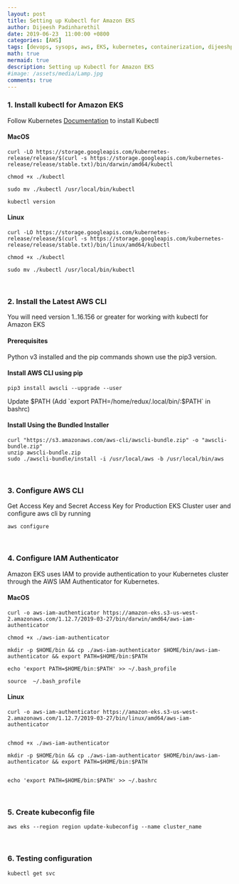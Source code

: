 ```yaml
---
layout: post
title: Setting up Kubectl for Amazon EKS
author: Dijeesh Padinharethil
date: 2019-06-23  11:00:00 +0800
categories: [AWS]
tags: [devops, sysops, aws, EKS, kubernetes, containerization, dijeeshpnair, kubectl ]
math: true
mermaid: true
description: Setting up Kubectl for Amazon EKS
#image: /assets/media/Lamp.jpg
comments: true
---
```



### **1. Install kubectl for Amazon EKS**

Follow Kubernetes [Documentation](https://kubernetes.io/docs/tasks/tools/install-kubectl/) to install Kubectl 

#### MacOS
```
curl -LO https://storage.googleapis.com/kubernetes-release/release/$(curl -s https://storage.googleapis.com/kubernetes-release/release/stable.txt)/bin/darwin/amd64/kubectl

chmod +x ./kubectl

sudo mv ./kubectl /usr/local/bin/kubectl

kubectl version
```

#### Linux

```
curl -LO https://storage.googleapis.com/kubernetes-release/release/$(curl -s https://storage.googleapis.com/kubernetes-release/release/stable.txt)/bin/linux/amd64/kubectl

chmod +x ./kubectl

sudo mv ./kubectl /usr/local/bin/kubectl

```

<br>

### **2. Install the Latest AWS CLI**

You will need version 1..16.156 or greater for working with kubectl for Amazon EKS

#### Prerequisites

Python v3 installed and the pip commands shown use the pip3 version.

#### Install AWS CLI using pip

```
pip3 install awscli --upgrade --user
```
Update $PATH (Add `export PATH=/home/redux/.local/bin/:$PATH` in bashrc)

#### Install Using the Bundled Installer

```
curl "https://s3.amazonaws.com/aws-cli/awscli-bundle.zip" -o "awscli-bundle.zip"
unzip awscli-bundle.zip
sudo ./awscli-bundle/install -i /usr/local/aws -b /usr/local/bin/aws
```

<br>

### **3. Configure AWS CLI**

Get Access Key and Secret Access Key for Production EKS Cluster user and configure aws cli by running

```
aws configure
```


<br>

### **4. Configure IAM Authenticator** 

Amazon EKS uses IAM to provide authentication to your Kubernetes cluster through the AWS IAM Authenticator for Kubernetes.

#### MacOS

```
curl -o aws-iam-authenticator https://amazon-eks.s3-us-west-2.amazonaws.com/1.12.7/2019-03-27/bin/darwin/amd64/aws-iam-authenticator

chmod +x ./aws-iam-authenticator

mkdir -p $HOME/bin && cp ./aws-iam-authenticator $HOME/bin/aws-iam-authenticator && export PATH=$HOME/bin:$PATH

echo 'export PATH=$HOME/bin:$PATH' >> ~/.bash_profile

source  ~/.bash_profile

```

#### Linux

```
curl -o aws-iam-authenticator https://amazon-eks.s3-us-west-2.amazonaws.com/1.12.7/2019-03-27/bin/linux/amd64/aws-iam-authenticator


chmod +x ./aws-iam-authenticator

mkdir -p $HOME/bin && cp ./aws-iam-authenticator $HOME/bin/aws-iam-authenticator && export PATH=$HOME/bin:$PATH


echo 'export PATH=$HOME/bin:$PATH' >> ~/.bashrc

```

<br>

### **5. Create kubeconfig file**

```
aws eks --region region update-kubeconfig --name cluster_name
```

<br>

### **6. Testing configuration**

```
kubectl get svc
```

